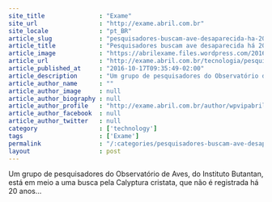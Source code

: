 ```yaml
---
site_title               : "Exame"
site_url                 : "http://exame.abril.com.br"
site_locale              : "pt_BR"
article_slug             : "pesquisadores-buscam-ave-desaparecida-ha-20-anos"
article_title            : "Pesquisadores buscam ave desaparecida há 20 anos"
article_image            : "https://abrilexame.files.wordpress.com/2016/10/size_960_16_9_calyptura_cristata.jpg?quality=70&strip=all&w=960"
article_url              : "http://exame.abril.com.br/tecnologia/pesquisadores-buscam-ave-desaparecida-ha-20-anos/"
article_published_at     : "2016-10-17T09:35:49-02:00"
article_description      : "Um grupo de pesquisadores do Observatório de Aves, do Instituto Butantan, está em meio a uma busca pela Calyptura cristata, que não é registrada há 20 anos..."
article_author_name      : ""
article_author_image     : null
article_author_biography : null
article_author_profile   : "http://exame.abril.com.br/author/wpvipabril/"
article_author_facebook  : null
article_author_twitter   : null
category                 : ['technology']
tags                     : ['Exame']
permalink                : "/:categories/pesquisadores-buscam-ave-desaparecida-ha-20-anos/"
layout                   : post
---
```


Um grupo de pesquisadores do Observatório de Aves, do Instituto Butantan, está em meio a uma busca pela Calyptura cristata, que não é registrada há 20 anos...
